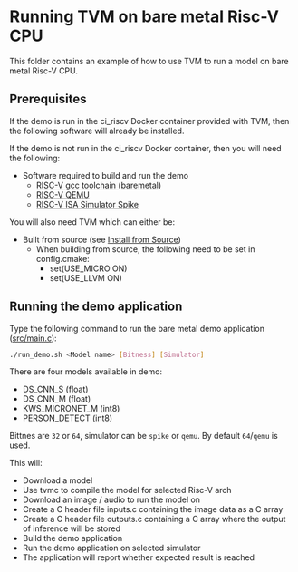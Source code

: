 <!--- Licensed to the Apache Software Foundation (ASF) under one -->
<!--- or more contributor license agreements.  See the NOTICE file -->
<!--- distributed with this work for additional information -->
<!--- regarding copyright ownership.  The ASF licenses this file -->
<!--- to you under the Apache License, Version 2.0 (the -->
<!--- "License"); you may not use this file except in compliance -->
<!--- with the License.  You may obtain a copy of the License at -->

<!---   http://www.apache.org/licenses/LICENSE-2.0 -->

<!--- Unless required by applicable law or agreed to in writing, -->
<!--- software distributed under the License is distributed on an -->
<!--- "AS IS" BASIS, WITHOUT WARRANTIES OR CONDITIONS OF ANY -->
<!--- KIND, either express or implied.  See the License for the -->
<!--- specific language governing permissions and limitations -->
<!--- under the License. -->


Running TVM on bare metal Risc-V CPU
====================================

This folder contains an example of how to use TVM to run a model
on bare metal Risc-V CPU.

Prerequisites
-------------
If the demo is run in the ci_riscv Docker container provided with TVM, then the following
software will already be installed.

If the demo is not run in the ci_riscv Docker container, then you will need the following:
- Software required to build and run the demo
  - [RISC-V gcc toolchain (baremetal)](https://github.com/riscv-collab/riscv-gnu-toolchain)
  - [RISC-V QEMU](https://github.com/riscv-collab/riscv-gnu-toolchain)
  - [RISC-V ISA Simulator Spike](https://github.com/riscv-software-src/riscv-isa-sim)

You will also need TVM which can either be:
  - Built from source (see [Install from Source](https://tvm.apache.org/docs/install/from_source.html))
    - When building from source, the following need to be set in config.cmake:
      - set(USE_MICRO ON)
      - set(USE_LLVM ON)

Running the demo application
----------------------------
Type the following command to run the bare metal demo application ([src/main.c](./src/main.c)):

```bash
./run_demo.sh <Model name> [Bitness] [Simulator]
```

There are four models available in demo:
  - DS_CNN_S (float)
  - DS_CNN_M (float)
  - KWS_MICRONET_M (int8)
  - PERSON_DETECT (int8)

Bittnes are `32` or `64`, simulator can be `spike` or `qemu`. By default `64`/`qemu` is used.

This will:
- Download a model
- Use tvmc to compile the model for selected Risc-V arch
- Download an image / audio to run the model on
- Create a C header file inputs.c containing the image data as a C array
- Create a C header file outputs.c containing a C array where the output of inference will be stored
- Build the demo application
- Run the demo application on selected simulator
- The application will report whether expected result is reached
